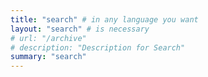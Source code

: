 ```yaml
---
title: "search" # in any language you want
layout: "search" # is necessary
# url: "/archive"
# description: "Description for Search"
summary: "search"
---
```

